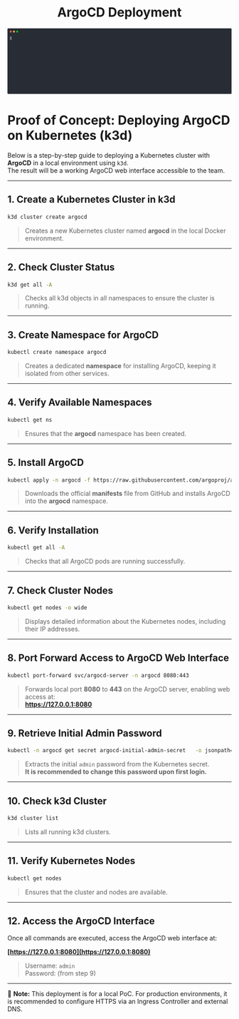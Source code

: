 <h1 align="center">ArgoCD Deployment</h1>

<p align="center">
  <img src="argocdPOC.svg" width="900px" />
</p>


# Proof of Concept: Deploying ArgoCD on Kubernetes (k3d)

Below is a step-by-step guide to deploying a Kubernetes cluster with **ArgoCD** in a local environment using `k3d`.  
The result will be a working ArgoCD web interface accessible to the team.

---

## 1. Create a Kubernetes Cluster in k3d

```bash
k3d cluster create argocd
```
> Creates a new Kubernetes cluster named **argocd** in the local Docker environment.

---

## 2. Check Cluster Status

```bash
k3d get all -A
```
> Checks all k3d objects in all namespaces to ensure the cluster is running.

---

## 3. Create Namespace for ArgoCD

```bash
kubectl create namespace argocd
```
> Creates a dedicated **namespace** for installing ArgoCD, keeping it isolated from other services.

---

## 4. Verify Available Namespaces

```bash
kubectl get ns
```
> Ensures that the **argocd** namespace has been created.

---

## 5. Install ArgoCD

```bash
kubectl apply -n argocd -f https://raw.githubusercontent.com/argoproj/argo-cd/stable/manifests/install.yaml
```
> Downloads the official **manifests** file from GitHub and installs ArgoCD into the **argocd** namespace.

---

## 6. Verify Installation

```bash
kubectl get all -A
```
> Checks that all ArgoCD pods are running successfully.

---

## 7. Check Cluster Nodes

```bash
kubectl get nodes -o wide
```
> Displays detailed information about the Kubernetes nodes, including their IP addresses.

---

## 8. Port Forward Access to ArgoCD Web Interface

```bash
kubectl port-forward svc/argocd-server -n argocd 8080:443
```
> Forwards local port **8080** to **443** on the ArgoCD server, enabling web access at:  
> **https://127.0.0.1:8080**

---

## 9. Retrieve Initial Admin Password

```bash
kubectl -n argocd get secret argocd-initial-admin-secret   -o jsonpath="{.data.password}" | base64 -d; echo
```
> Extracts the initial `admin` password from the Kubernetes secret.  
> **It is recommended to change this password upon first login.**

---

## 10. Check k3d Cluster

```bash
k3d cluster list
```
> Lists all running k3d clusters.

---

## 11. Verify Kubernetes Nodes

```bash
kubectl get nodes
```
> Ensures that the cluster and nodes are available.

---

## 12. Access the ArgoCD Interface

Once all commands are executed, access the ArgoCD web interface at:  

**[https://127.0.0.1:8080](https://127.0.0.1:8080)**  
> Username: `admin`  
> Password: (from step 9)

---

📌 **Note:** This deployment is for a local PoC. For production environments, it is recommended to configure HTTPS via an Ingress Controller and external DNS.

